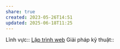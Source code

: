 ```yaml
---
share: true
created: 2023-05-26T14:51
updated: 2025-06-18T11:25
---
```

Lĩnh vực:: [Lập trình web](../../../L%C4%A9nh%20v%E1%BB%B1c/L%E1%BA%ADp%20tr%C3%ACnh%20web.md)
Giải pháp kỹ thuật:: 